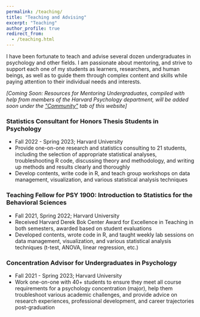 ```yaml
---
permalink: /teaching/
title: "Teaching and Advising"
excerpt: "Teaching"
author_profile: true
redirect_from: 
  - /teaching.html
---
```


I have been fortunate to teach and advise several dozen undergraduates in psychology and other fields. I am passionate about mentoring, and strive to support each one of my students as learners, researchers, and human beings, as well as to guide them through complex content and skills while paying attention to their individual needs and interests.                     

*[Coming Soon: Resources for Mentoring Undergraduates, compiled with help from members of the Harvard Psychology department, will be added soon under the ["Community"](https://conyvidal.github.io/community) tab of this website]*           

### Statistics Consultant for Honors Thesis Students in Psychology
* Fall 2022 - Spring 2023; Harvard University       
* Provide one-on-one research and statistics consulting to 21 students, including the selection of appropriate statistical analyses, troubleshooting R code, discussing theory and methodology, and writing up methods and results clearly and thoroughly      
* Develop contents, write code in R, and teach group workshops on data management, visualization, and various statistical analysis techniques 

### Teaching Fellow for PSY 1900: Introduction to Statistics for the Behavioral Sciences
* Fall 2021, Spring 2022; Harvard University        
* Received Harvard Derek Bok Center Award for Excellence in Teaching in both semesters, awarded based on student evaluations
* Developed contents, wrote code in R, and taught weekly lab sessions on data management, visualization, and various statistical analysis techniques (t-test, ANOVA, linear regression, etc.)

### Concentration Advisor for Undergraduates in Psychology
* Fall 2021 - Spring 2023; Harvard University        
* Work one-on-one with 40+ students to ensure they meet all course requirements for a psychology concentration (major), help them troubleshoot various academic challenges, and provide advice on research experiences, professional development, and career trajectories post-graduation    


